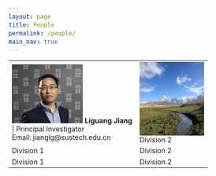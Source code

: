 ```yaml
---
layout: page
title: People
permalink: /people/
main_nav: true
---
```


<style>
* {
  box-sizing: border-box;
}

/* Create two equal columns that floats next to each other */
.column {
  float: left;
  width: 50%;
  padding: 10px;
  /*height: 300px;  Should be removed. Only for demonstration */
}

/* Clear floats after the columns */
.row:after {
  content: "";
  display: table;
  clear: both;
}
</style>


<table cellspacing="2" cellpadding="2">
  <tr>
    <td><img src="/assets/Liguang.jpg" style="width:144px;height:120px;"> <b>Liguang Jiang</b> | Principal Investigator<br> Email: jianglg@sustech.edu.cn</td>
    <td><img align="left" src="/assets/header_image.jpg" alt="alti-mission" style="width:200px;height:150px;"> Division 2</td>
  </tr>
  <tr class="even">
    <td>Division 1</td><td>Division 2</td>
  </tr>
  <tr>
    <td>Division 1</td><td>Division 2</td>
  </tr>
</table>

